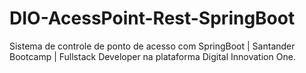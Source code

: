 # DIO-AcessPoint-Rest-SpringBoot
Sistema de controle de ponto de acesso com SpringBoot | Santander Bootcamp | Fullstack Developer na plataforma Digital Innovation One.
